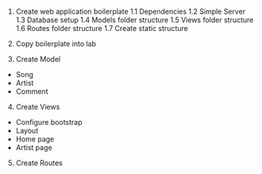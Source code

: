 1. Create web application boilerplate
1.1 Dependencies
1.2 Simple Server
1.3 Database setup
1.4 Models folder structure
1.5 Views folder structure
1.6 Routes folder structure
1.7 Create static structure

2. Copy boilerplate into lab

3. Create Model
  - Song
  - Artist
  - Comment

4. Create Views
  - Configure bootstrap
  - Layout
  - Home page
  - Artist page

5. Create Routes

